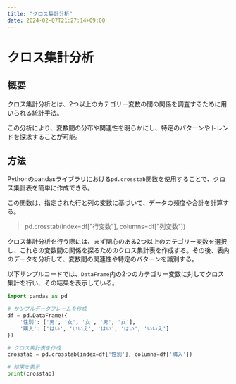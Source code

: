 ```yaml
---
title: "クロス集計分析"
date: 2024-02-07T21:27:14+09:00
---
```


# クロス集計分析

## 概要

クロス集計分析とは、2つ以上のカテゴリー変数の間の関係を調査するために用いられる統計手法。

この分析により、変数間の分布や関連性を明らかにし、特定のパターンやトレンドを探求することが可能。

## 方法

Pythonのpandasライブラリにおける`pd.crosstab`関数を使用することで、クロス集計表を簡単に作成できる。

この関数は、指定された行と列の変数に基づいて、データの頻度や合計を計算する。

> pd.crosstab(index=df["行変数"], columns=df["列変数"])

クロス集計分析を行う際には、まず関心のある2つ以上のカテゴリー変数を選択し、これらの変数間の関係を探るためのクロス集計表を作成する。その後、表内のデータを分析して、変数間の関連性や特定のパターンを識別する。

以下サンプルコードでは、`DataFrame`内の2つのカテゴリー変数に対してクロス集計を行い、その結果を表示している。

```python
import pandas as pd

# サンプルデータフレームを作成
df = pd.DataFrame({
    '性別': ['男', '女', '女', '男', '女'],
    '購入': ['はい', 'いいえ', 'はい', 'はい', 'いいえ']
})

# クロス集計表を作成
crosstab = pd.crosstab(index=df['性別'], columns=df['購入'])

# 結果を表示
print(crosstab)
```

